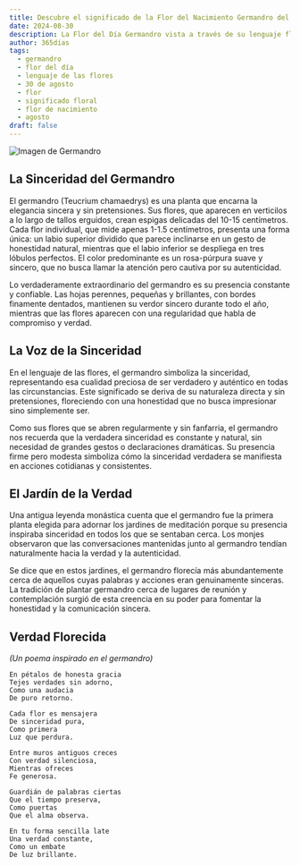 ```yaml
---
title: Descubre el significado de la Flor del Nacimiento Germandro del 30 de agosto
date: 2024-08-30
description: La Flor del Día Germandro vista a través de su lenguaje floral e historias
author: 365días
tags:
  - germandro
  - flor del día
  - lenguaje de las flores
  - 30 de agosto
  - flor
  - significado floral
  - flor de nacimiento
  - agosto
draft: false
---
```


![Imagen de Germandro](https://cdn.pixabay.com/photo/2020/08/12/12/16/teucrium-paradise-delight-5482517_1280.jpg#center)


## La Sinceridad del Germandro

El germandro (Teucrium chamaedrys) es una planta que encarna la elegancia sincera y sin pretensiones. Sus flores, que aparecen en verticilos a lo largo de tallos erguidos, crean espigas delicadas del 10-15 centímetros. Cada flor individual, que mide apenas 1-1.5 centímetros, presenta una forma única: un labio superior dividido que parece inclinarse en un gesto de honestidad natural, mientras que el labio inferior se despliega en tres lóbulos perfectos. El color predominante es un rosa-púrpura suave y sincero, que no busca llamar la atención pero cautiva por su autenticidad.

Lo verdaderamente extraordinario del germandro es su presencia constante y confiable. Las hojas perennes, pequeñas y brillantes, con bordes finamente dentados, mantienen su verdor sincero durante todo el año, mientras que las flores aparecen con una regularidad que habla de compromiso y verdad.

## La Voz de la Sinceridad

En el lenguaje de las flores, el germandro simboliza la sinceridad, representando esa cualidad preciosa de ser verdadero y auténtico en todas las circunstancias. Este significado se deriva de su naturaleza directa y sin pretensiones, floreciendo con una honestidad que no busca impresionar sino simplemente ser.

Como sus flores que se abren regularmente y sin fanfarria, el germandro nos recuerda que la verdadera sinceridad es constante y natural, sin necesidad de grandes gestos o declaraciones dramáticas. Su presencia firme pero modesta simboliza cómo la sinceridad verdadera se manifiesta en acciones cotidianas y consistentes.

## El Jardín de la Verdad

Una antigua leyenda monástica cuenta que el germandro fue la primera planta elegida para adornar los jardines de meditación porque su presencia inspiraba sinceridad en todos los que se sentaban cerca. Los monjes observaron que las conversaciones mantenidas junto al germandro tendían naturalmente hacia la verdad y la autenticidad.

Se dice que en estos jardines, el germandro florecía más abundantemente cerca de aquellos cuyas palabras y acciones eran genuinamente sinceras. La tradición de plantar germandro cerca de lugares de reunión y contemplación surgió de esta creencia en su poder para fomentar la honestidad y la comunicación sincera.

## Verdad Florecida
*(Un poema inspirado en el germandro)*

```
En pétalos de honesta gracia
Tejes verdades sin adorno,
Como una audacia
De puro retorno.

Cada flor es mensajera
De sinceridad pura,
Como primera
Luz que perdura.

Entre muros antiguos creces
Con verdad silenciosa,
Mientras ofreces
Fe generosa.

Guardián de palabras ciertas
Que el tiempo preserva,
Como puertas
Que el alma observa.

En tu forma sencilla late
Una verdad constante,
Como un embate
De luz brillante.
```